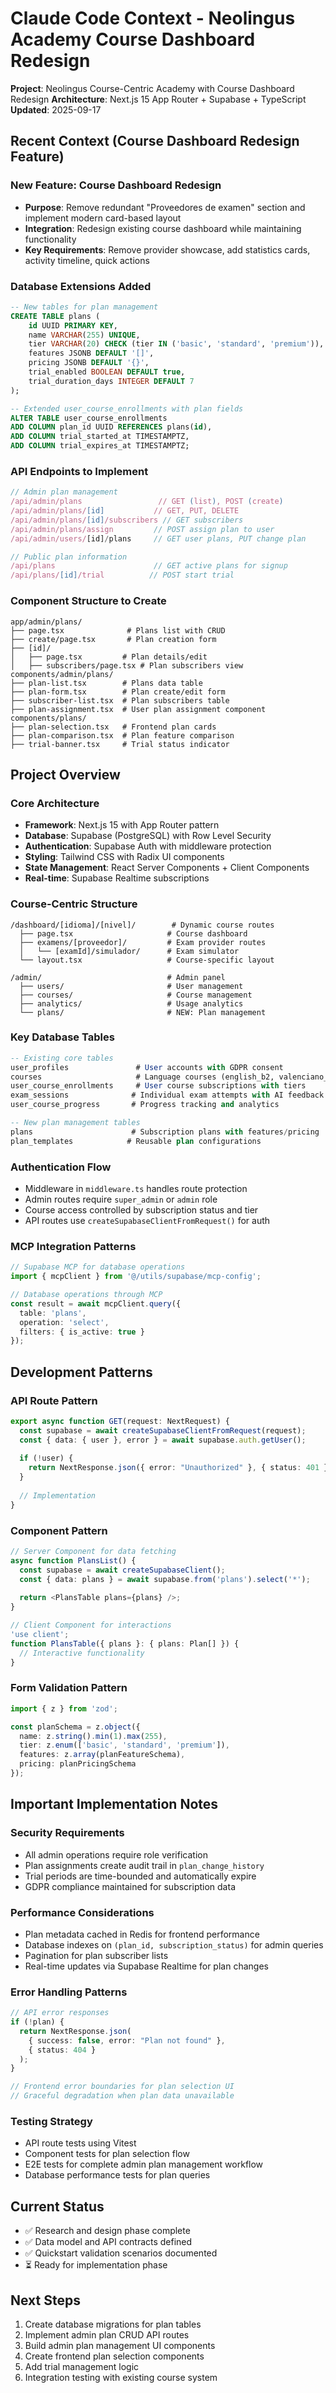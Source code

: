 # Claude Code Context - Neolingus Academy Course Dashboard Redesign

**Project**: Neolingus Course-Centric Academy with Course Dashboard Redesign
**Architecture**: Next.js 15 App Router + Supabase + TypeScript
**Updated**: 2025-09-17

## Recent Context (Course Dashboard Redesign Feature)

### New Feature: Course Dashboard Redesign
- **Purpose**: Remove redundant "Proveedores de examen" section and implement modern card-based layout
- **Integration**: Redesign existing course dashboard while maintaining functionality
- **Key Requirements**: Remove provider showcase, add statistics cards, activity timeline, quick actions

### Database Extensions Added
```sql
-- New tables for plan management
CREATE TABLE plans (
    id UUID PRIMARY KEY,
    name VARCHAR(255) UNIQUE,
    tier VARCHAR(20) CHECK (tier IN ('basic', 'standard', 'premium')),
    features JSONB DEFAULT '[]',
    pricing JSONB DEFAULT '{}',
    trial_enabled BOOLEAN DEFAULT true,
    trial_duration_days INTEGER DEFAULT 7
);

-- Extended user_course_enrollments with plan fields
ALTER TABLE user_course_enrollments 
ADD COLUMN plan_id UUID REFERENCES plans(id),
ADD COLUMN trial_started_at TIMESTAMPTZ,
ADD COLUMN trial_expires_at TIMESTAMPTZ;
```

### API Endpoints to Implement
```typescript
// Admin plan management
/api/admin/plans                 // GET (list), POST (create)
/api/admin/plans/[id]           // GET, PUT, DELETE
/api/admin/plans/[id]/subscribers // GET subscribers
/api/admin/plans/assign         // POST assign plan to user
/api/admin/users/[id]/plans     // GET user plans, PUT change plan

// Public plan information  
/api/plans                      // GET active plans for signup
/api/plans/[id]/trial          // POST start trial
```

### Component Structure to Create
```
app/admin/plans/
├── page.tsx              # Plans list with CRUD
├── create/page.tsx       # Plan creation form
├── [id]/
│   ├── page.tsx         # Plan details/edit
│   ├── subscribers/page.tsx # Plan subscribers view
components/admin/plans/
├── plan-list.tsx        # Plans data table
├── plan-form.tsx        # Plan create/edit form
├── subscriber-list.tsx  # Plan subscribers table
├── plan-assignment.tsx  # User plan assignment component
components/plans/
├── plan-selection.tsx   # Frontend plan cards
├── plan-comparison.tsx  # Plan feature comparison
├── trial-banner.tsx     # Trial status indicator
```

## Project Overview

### Core Architecture
- **Framework**: Next.js 15 with App Router pattern
- **Database**: Supabase (PostgreSQL) with Row Level Security
- **Authentication**: Supabase Auth with middleware protection
- **Styling**: Tailwind CSS with Radix UI components
- **State Management**: React Server Components + Client Components
- **Real-time**: Supabase Realtime subscriptions

### Course-Centric Structure
```
/dashboard/[idioma]/[nivel]/        # Dynamic course routes
  ├── page.tsx                     # Course dashboard
  ├── examens/[proveedor]/         # Exam provider routes
  │   └── [examId]/simulador/      # Exam simulator
  └── layout.tsx                   # Course-specific layout

/admin/                            # Admin panel
  ├── users/                       # User management
  ├── courses/                     # Course management
  ├── analytics/                   # Usage analytics
  └── plans/                       # NEW: Plan management
```

### Key Database Tables
```sql
-- Existing core tables
user_profiles               # User accounts with GDPR consent
courses                     # Language courses (english_b2, valenciano_c1)  
user_course_enrollments     # User course subscriptions with tiers
exam_sessions              # Individual exam attempts with AI feedback
user_course_progress       # Progress tracking and analytics

-- New plan management tables
plans                      # Subscription plans with features/pricing
plan_templates            # Reusable plan configurations
```

### Authentication Flow
- Middleware in `middleware.ts` handles route protection
- Admin routes require `super_admin` or `admin` role
- Course access controlled by subscription status and tier
- API routes use `createSupabaseClientFromRequest()` for auth

### MCP Integration Patterns
```typescript
// Supabase MCP for database operations
import { mcpClient } from '@/utils/supabase/mcp-config';

// Database operations through MCP
const result = await mcpClient.query({
  table: 'plans',
  operation: 'select',
  filters: { is_active: true }
});
```

## Development Patterns

### API Route Pattern
```typescript
export async function GET(request: NextRequest) {
  const supabase = await createSupabaseClientFromRequest(request);
  const { data: { user }, error } = await supabase.auth.getUser();
  
  if (!user) {
    return NextResponse.json({ error: "Unauthorized" }, { status: 401 });
  }
  
  // Implementation
}
```

### Component Pattern
```typescript
// Server Component for data fetching
async function PlansList() {
  const supabase = await createSupabaseClient();
  const { data: plans } = await supabase.from('plans').select('*');
  
  return <PlansTable plans={plans} />;
}

// Client Component for interactions
'use client';
function PlansTable({ plans }: { plans: Plan[] }) {
  // Interactive functionality
}
```

### Form Validation Pattern
```typescript
import { z } from 'zod';

const planSchema = z.object({
  name: z.string().min(1).max(255),
  tier: z.enum(['basic', 'standard', 'premium']),
  features: z.array(planFeatureSchema),
  pricing: planPricingSchema
});
```

## Important Implementation Notes

### Security Requirements
- All admin operations require role verification
- Plan assignments create audit trail in `plan_change_history`
- Trial periods are time-bounded and automatically expire
- GDPR compliance maintained for subscription data

### Performance Considerations  
- Plan metadata cached in Redis for frontend performance
- Database indexes on `(plan_id, subscription_status)` for admin queries
- Pagination for plan subscriber lists
- Real-time updates via Supabase Realtime for plan changes

### Error Handling Patterns
```typescript
// API error responses
if (!plan) {
  return NextResponse.json(
    { success: false, error: "Plan not found" },
    { status: 404 }
  );
}

// Frontend error boundaries for plan selection UI
// Graceful degradation when plan data unavailable
```

### Testing Strategy
- API route tests using Vitest
- Component tests for plan selection flow
- E2E tests for complete admin plan management workflow
- Database performance tests for plan queries

## Current Status
- ✅ Research and design phase complete
- ✅ Data model and API contracts defined  
- ✅ Quickstart validation scenarios documented
- ⏳ Ready for implementation phase

## Next Steps
1. Create database migrations for plan tables
2. Implement admin plan CRUD API routes
3. Build admin plan management UI components
4. Create frontend plan selection components
5. Add trial management logic
6. Integration testing with existing course system